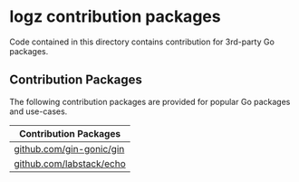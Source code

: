 # logz contribution packages
Code contained in this directory contains contribution for 3rd-party Go packages.

## Contribution Packages
The following contribution packages are provided for popular Go packages and use-cases.

| Contribution Packages |
| ---- |
| [github.com/gin-gonic/gin](https://github.com/glassonion1/logz/tree/main/contrib/github.com/gin-gonic/gin/logzgin) |
| [github.com/labstack/echo](https://github.com/glassonion1/logz/tree/main/contrib/github.com/labstack/echo/logzecho) |